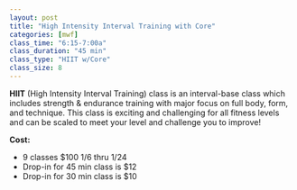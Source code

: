 ```yaml
---
layout: post
title: "High Intensity Interval Training with Core"
categories: [mwf]
class_time: "6:15-7:00a"
class_duration: "45 min"
class_type: "HIIT w/Core"
class_size: 8
---
```

**HIIT** (High Intensity Interval Training) class is an interval-base class which includes strength & endurance training with major focus on full body, form, and technique. This class is exciting and challenging for all fitness levels and can be scaled to meet your level and challenge you to improve!

**Cost:**
* 9 classes $100 1/6 thru 1/24
* Drop-in for 45 min class is $12
* Drop-in for 30 min class is $10